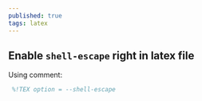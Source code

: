 ```yaml
---
published: true
tags: latex
---
```

## Enable `shell-escape` right in latex file

Using comment:
```latex
 %!TEX option = --shell-escape
```
